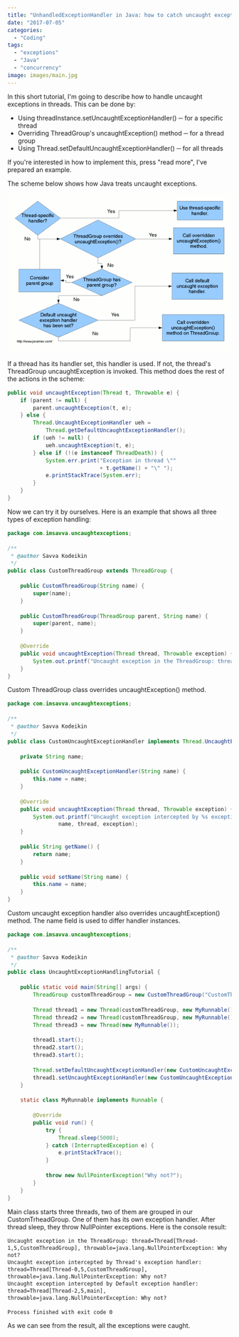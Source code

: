 ```yaml
---
title: "UnhandledExceptionHandler in Java: how to catch uncaught exceptions"
date: "2017-07-05"
categories:
  - "Coding"
tags:
  - "exceptions"
  - "Java"
  - "concurrency"
image: images/main.jpg
---
```


In this short tutorial, I'm going to describe how to handle uncaught exceptions in threads. This can be done by:

- Using threadInstance.setUncaughtExceptionHandler() ─ for a specific thread
- Overriding ThreadGroup's uncaughtException() method ─ for a thread group
- Using Thread.setDefaultUncaughtExceptionHandler() ─ for all threads

If you're interested in how to implement this, press "read more", I've prepared an example.

The scheme below shows how Java treats uncaught exceptions.

![Uncaught exception handling process in Java](images/UncaughtExceptionProcess.png)

If a thread has its handler set, this handler is used. If not, the thread's ThreadGroup uncaughtException is invoked. This method does the rest of the actions in the scheme:

```java
public void uncaughtException(Thread t, Throwable e) {
    if (parent != null) {
        parent.uncaughtException(t, e);
    } else {
        Thread.UncaughtExceptionHandler ueh =
            Thread.getDefaultUncaughtExceptionHandler();
        if (ueh != null) {
            ueh.uncaughtException(t, e);
        } else if (!(e instanceof ThreadDeath)) {
            System.err.print("Exception in thread \""
                             + t.getName() + "\" ");
            e.printStackTrace(System.err);
        }
    }
}
```

Now we can try it by ourselves. Here is an example that shows all three types of exception handling:

```java
package com.imsavva.uncaughtexceptions;

/**
 * @author Savva Kodeikin
 */
public class CustomThreadGroup extends ThreadGroup {

    public CustomThreadGroup(String name) {
        super(name);
    }

    public CustomThreadGroup(ThreadGroup parent, String name) {
        super(parent, name);
    }

    @Override
    public void uncaughtException(Thread thread, Throwable exception) {
        System.out.printf("Uncaught exception in the ThreadGroup: thread=%s, throwable=%s\n", thread, exception);
    }
}
```

Custom ThreadGroup class overrides uncaughtException() method.

```java
package com.imsavva.uncaughtexceptions;

/**
 * @author Savva Kodeikin
 */
public class CustomUncaughtExceptionHandler implements Thread.UncaughtExceptionHandler {

    private String name;

    public CustomUncaughtExceptionHandler(String name) {
        this.name = name;
    }

    @Override
    public void uncaughtException(Thread thread, Throwable exception) {
        System.out.printf("Uncaught exception intercepted by %s exception handler: thread=%s, throwable=%s\n",
                name, thread, exception);
    }

    public String getName() {
        return name;
    }

    public void setName(String name) {
        this.name = name;
    }
}
```

Custom uncaught exception handler also overrides uncaughtException() method. The name field is used to differ handler instances.

```java
package com.imsavva.uncaughtexceptions;

/**
 * @author Savva Kodeikin
 */
public class UncaughtExceptionHandlingTutorial {

    public static void main(String[] args) {
        ThreadGroup customThreadGroup = new CustomThreadGroup("CustomThreadGroup");

        Thread thread1 = new Thread(customThreadGroup, new MyRunnable());
        Thread thread2 = new Thread(customThreadGroup, new MyRunnable());
        Thread thread3 = new Thread(new MyRunnable());

        thread1.start();
        thread2.start();
        thread3.start();

        Thread.setDefaultUncaughtExceptionHandler(new CustomUncaughtExceptionHandler("Default"));
        thread1.setUncaughtExceptionHandler(new CustomUncaughtExceptionHandler("Thread's"));
    }

    static class MyRunnable implements Runnable {

        @Override
        public void run() {
            try {
                Thread.sleep(5000);
            } catch (InterruptedException e) {
                e.printStackTrace();
            }

            throw new NullPointerException("Why not?");
        }
    }
}
```

Main class starts three threads, two of them are grouped in our CustomTrheadGroup. One of them has its own exception handler. After thread sleep, they throw NullPointer exceptions. Here is the console result:

```
Uncaught exception in the ThreadGroup: thread=Thread[Thread-1,5,CustomThreadGroup], throwable=java.lang.NullPointerException: Why not?
Uncaught exception intercepted by Thread's exception handler: thread=Thread[Thread-0,5,CustomThreadGroup], throwable=java.lang.NullPointerException: Why not?
Uncaught exception intercepted by Default exception handler: thread=Thread[Thread-2,5,main], throwable=java.lang.NullPointerException: Why not?

Process finished with exit code 0
```

As we can see from the result, all the exceptions were caught.
